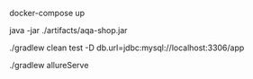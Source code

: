   docker-compose up   

   java -jar ./artifacts/aqa-shop.jar




   ./gradlew clean test -D db.url=jdbc:mysql://localhost:3306/app 



./gradlew allureServe
